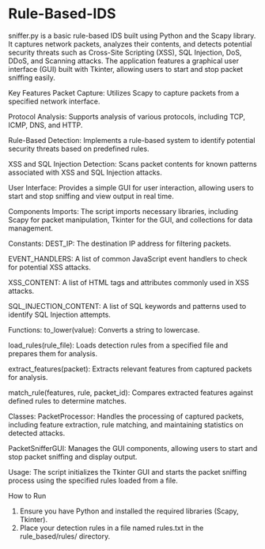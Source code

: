 # Rule-Based-IDS

sniffer.py is a basic rule-based IDS built using Python and the Scapy library. It captures network packets, analyzes their contents, and detects potential security threats such as Cross-Site Scripting (XSS), SQL Injection, DoS, DDoS, and Scanning attacks. The application features a graphical user interface (GUI) built with Tkinter, allowing users to start and stop packet sniffing easily.

Key Features
Packet Capture: Utilizes Scapy to capture packets from a specified network interface.

Protocol Analysis: Supports analysis of various protocols, including TCP, ICMP, DNS, and HTTP.

Rule-Based Detection: Implements a rule-based system to identify potential security threats based on predefined rules.

XSS and SQL Injection Detection: Scans packet contents for known patterns associated with XSS and SQL Injection attacks.

User Interface: Provides a simple GUI for user interaction, allowing users to start and stop sniffing and view output in real time.

Components
Imports: The script imports necessary libraries, including Scapy for packet manipulation, Tkinter for the GUI, and collections for data management.

Constants:
DEST_IP: The destination IP address for filtering packets.

EVENT_HANDLERS: A list of common JavaScript event handlers to check for potential XSS attacks.

XSS_CONTENT: A list of HTML tags and attributes commonly used in XSS attacks.

SQL_INJECTION_CONTENT: A list of SQL keywords and patterns used to identify SQL Injection attempts.

Functions:
to_lower(value): Converts a string to lowercase.

load_rules(rule_file): Loads detection rules from a specified file and prepares them for analysis.

extract_features(packet): Extracts relevant features from captured packets for analysis.

match_rule(features, rule, packet_id): Compares extracted features against defined rules to determine matches.

Classes:
PacketProcessor: Handles the processing of captured packets, including feature extraction, rule matching, and maintaining statistics on detected attacks.

PacketSnifferGUI: Manages the GUI components, allowing users to start and stop packet sniffing and display output.

Usage: The script initializes the Tkinter GUI and starts the packet sniffing process using the specified rules loaded from a file.

How to Run
1. Ensure you have Python and installed the required libraries (Scapy, Tkinter).
2. Place your detection rules in a file named rules.txt in the rule_based/rules/ directory.

